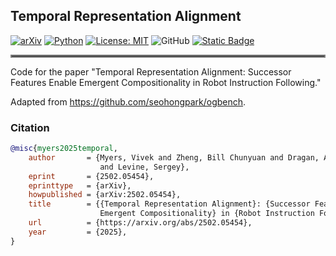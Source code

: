 ## Temporal Representation Alignment
[![arXiv](https://img.shields.io/badge/arXiv-2408.16228-df2a2a.svg)](https://arxiv.org/abs/2502.05454)
[![Python](https://img.shields.io/badge/python-3.10-blue)](https://www.python.org)
[![License: MIT](https://img.shields.io/badge/License-CC0_1.0-lightgrey.svg)](https://creativecommons.org/licenses/by/1.0/)
![GitHub](https://img.shields.io/badge/GitHub-Repository-181717?logo=github)
[![Static Badge](https://img.shields.io/badge/Project-Page-a)](https://tra-paper.github.io/)

<hr style="border: 2px solid gray;"></hr>

Code for the paper "Temporal Representation Alignment: Successor Features Enable Emergent
Compositionality in Robot Instruction Following."

Adapted from <https://github.com/seohongpark/ogbench>.

### Citation

```bibtex
@misc{myers2025temporal,
    author       = {Myers, Vivek and Zheng, Bill Chunyuan and Dragan, Anca and Fang, Kuan
                    and Levine, Sergey},
    eprint       = {2502.05454},
    eprinttype   = {arXiv},
    howpublished = {arXiv:2502.05454},
    title        = {{Temporal Representation Alignment}: {Successor Features Enable
                    Emergent Compositionality} in {Robot Instruction Following}},
    url          = {https://arxiv.org/abs/2502.05454},
    year         = {2025},
}
```


